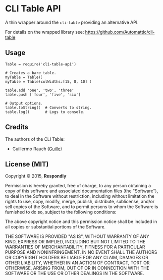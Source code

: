 # CLI Table API
A thin wrapper around the `cli-table` providing an alternative API.

For details on the wrapped library see: https://github.com/Automattic/cli-table


## Usage

    Table = require('cli-table-api')

    # Creates a bare table.
    myTable = Table()
    myTable = Table(colWidths:[15, 8, 10] )

    table.add 'one', 'two', 'three'
    table.push ['four', 'five', 'six']

    # Output options.
    table.toString()  # Converts to string.
    table.log()       # Logs to console.



## Credits
The authors of the CLI Table:

- Guillermo Rauch ([Guille](http://github.com/guille))




## License (MIT)

Copyright © 2015, **Respondly**

Permission is hereby granted, free of charge, to any person obtaining a copy
of this software and associated documentation files (the "Software"), to deal
in the Software without restriction, including without limitation the rights
to use, copy, modify, merge, publish, distribute, sublicense, and/or sell
copies of the Software, and to permit persons to whom the Software is
furnished to do so, subject to the following conditions:

The above copyright notice and this permission notice shall be included in
all copies or substantial portions of the Software.

THE SOFTWARE IS PROVIDED "AS IS", WITHOUT WARRANTY OF ANY KIND, EXPRESS OR
IMPLIED, INCLUDING BUT NOT LIMITED TO THE WARRANTIES OF MERCHANTABILITY,
FITNESS FOR A PARTICULAR PURPOSE AND NONINFRINGEMENT. IN NO EVENT SHALL THE
AUTHORS OR COPYRIGHT HOLDERS BE LIABLE FOR ANY CLAIM, DAMAGES OR OTHER
LIABILITY, WHETHER IN AN ACTION OF CONTRACT, TORT OR OTHERWISE, ARISING FROM,
OUT OF OR IN CONNECTION WITH THE SOFTWARE OR THE USE OR OTHER DEALINGS IN
THE SOFTWARE.
